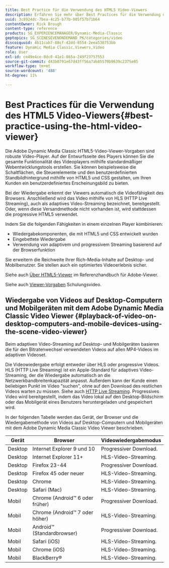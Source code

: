 ```yaml
---
title: Best Practice für die Verwendung des HTML5 Video-Viewers
description: Erfahren Sie mehr über Best Practices für die Verwendung des HTML5-Video-Viewers.
uuid: 3c8924dc-7bea-4c25-b77b-005f57b71b64
contentOwner: Rick Brough
content-type: reference
products: SG_EXPERIENCEMANAGER/Dynamic-Media-Classic
geptopics: SG_SCENESEVENONDEMAND_PK/categories/video
discoiquuid: 4b11cab7-88cf-42dd-8554-2eea530753bb
feature: Dynamic Media Classic,Viewers,Video
role: User
exl-id: ce49e4ce-8dc0-41e1-865a-249f23757553
source-git-commit: d43b0791e67d43ff56a7ab85570b9639c2375e05
workflow-type: tm+mt
source-wordcount: '488'
ht-degree: 11%

---
```


# Best Practices für die Verwendung des HTML5 Video-Viewers{#best-practice-using-the-html-video-viewer}

Die Adobe Dynamic Media Classic HTML5-Video-Viewer-Vorgaben sind robuste Video-Player. Auf der Entwurfsseite des Players können Sie die gesamte Funktionalität des Videoplayers mithilfe standardmäßiger Webentwicklungstools erstellen. Sie können beispielsweise die Schaltflächen, die Steuerelemente und den benutzerdefinierten Standbildhintergrund mithilfe von HTML5 und CSS gestalten, um Ihren Kunden ein benutzerdefiniertes Erscheinungsbild zu bieten.

Bei der Wiedergabe erkennt der Viewers automatisch die Videofähigkeit des Browsers. Anschließend wird das Video mithilfe von HLS (HTTP Live Streaming), auch als adaptives Video-Streaming bezeichnet, bereitgestellt. Oder, wenn diese Versandmethode nicht vorhanden ist, wird stattdessen die progressive HTML5 verwendet.

Indem Sie die folgenden Fähigkeiten in einem einzelnen Player kombinieren:

* Wiedergabekomponenten, die mit HTML5 und CSS entwickelt wurden
* Eingebettete Wiedergabe
* Verwendung von adaptivem und progressivem Streaming basierend auf der Browserfunktion

Sie erweitern die Reichweite Ihrer Rich-Media-Inhalte auf Desktop- und Mobilbenutzer. Sie stellen auch ein optimiertes Videoerlebnis sicher.

Siehe auch [Über HTML5-Viewer](https://experienceleague.adobe.com/docs/dynamic-media-developer-resources/library/viewers-for-aem-assets-only/c-html5-aem-asset-viewers.html?lang=en#viewers-for-aem-assets-only) im Referenzhandbuch für Adobe-Viewer.

Siehe auch [Viewer-Vorgaben](https://s7d5.scene7.com/s7viewers/html5/VideoViewer.html?videoserverurl=https://s7d5.scene7.com/is/content/&amp;emailurl=https://s7d5.scene7.com/s7/emailFriend&amp;serverUrl=https://s7d5.scene7.com/is/image/&amp;config=Scene7SharedAssets/Universal_HTML5_Video&amp;contenturl=https://s7d5.scene7.com/skins/&amp;asset=S7tutorials/550_viewer-presets_converted%20renamed_Done-AVS) Schulungsvideo.

## Wiedergabe von Videos auf Desktop-Computern und Mobilgeräten mit dem Adobe Dynamic Media Classic Video Viewer {#playback-of-video-on-desktop-computers-and-mobile-devices-using-the-scene-video-viewer}

Beim adaptiven Video-Streaming auf Desktop- und Mobilgeräten basieren die für den Bitratenwechsel verwendeten Videos auf allen MP4-Videos im adaptiven Videoset.

Die Videowiedergabe erfolgt entweder über HLS oder progressive Videos. HLS (HTTP Live Streaming) ist ein Apple-Standard für adaptives Video-Streaming, der die Wiedergabe automatisch an die Netzwerkbandbreitenkapazität anpasst. Außerdem kann der Kunde einen beliebigen Punkt im Video &quot;suchen&quot;, ohne auf den Download des restlichen Videos warten zu müssen. Siehe auch [HTTP Live Streaming](https://developer.apple.com/streaming/). Progressives Video wird bereitgestellt, indem das Video lokal auf den Desktop-Bildschirm oder das Mobilgerät eines Benutzers heruntergeladen und gespeichert wird.

In der folgenden Tabelle werden das Gerät, der Browser und die Wiedergabemethode von Videos auf Desktop-Computern und Mobilgeräten mit dem Adobe Dynamic Media Classic Video Viewer beschrieben.

| Gerät | Browser | Videowiedergabemodus |
|--- |--- |--- |
| Desktop | Internet Explorer 9 und 10 | Progressiver Download. |
| Desktop | Internet Explorer 11+ | HLS-Video-Streaming. |
| Desktop | Firefox 23-44 | Progressiver Download. |
| Desktop | Firefox 45 oder neuer | HLS-Video-Streaming. |
| Desktop | Chrome | HLS-Video-Streaming. |
| Desktop | Safari (Mac) | HLS-Video-Streaming. |
| Mobil | Chrome (Android™ 6 oder früher) | Progressiver Download. |
| Mobil | Chrome (Android™ 7 oder höher) | HLS-Video-Streaming. |
| Mobil | Android™ (Standardbrowser) | Progressiver Download. |
| Mobil | Safari (iOS) | HLS-Video-Streaming. |
| Mobil | Chrome (iOS) | HLS-Video-Streaming. |
| Mobil | BlackBerry® | HLS-Video-Streaming. |
